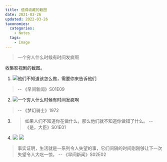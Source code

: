 ```yaml
---
title: 值得收藏的截图
date: 2021-03-26
updated: 2022-03-26
taxonomies:
  categories:
    - Notes
  tags:
    - Image
---
```


> 一个穷人什么时候有时间发疯啊

收集影视剧的截图。

<!-- more -->

1. ![他们不知道该怎么做，需要你来告诉他们](attachments/the-morning-show-screenshot-1.jpg)

> -- 《早间新闻》S01E09

2. ![一个穷人什么时候有时间发疯啊](attachments/Man.Of.La.Mancha.1972-quote1.jpg)

> -- 《梦幻骑士》1972

3. > 如果人们不知道你在做什么，那么他们就不知道你做错了什么。 -- 《是，大臣》S01E01

4. ![](attachments/life-truth.jpg) ![](attachments/life-truth-2.png)

> 事实证明，生活就是一系列令人失望的事，它们间隔的时间刚刚够让下一次失望令人大吃一惊。 -- 《早间新闻》S02E02
